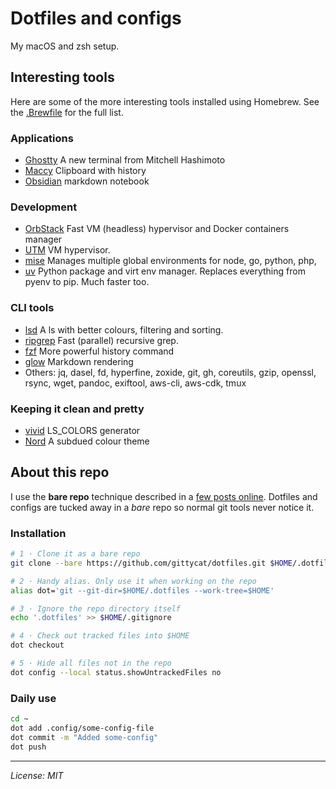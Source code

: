 # Dotfiles and configs

My macOS and zsh setup.

## Interesting tools

Here are some of the more interesting tools installed using Homebrew. See the [.Brewfile](.Brewfile) for the full list.

### Applications
- [Ghostty](https://ghostty.org/) A new terminal from Mitchell Hashimoto
- [Maccy](https://maccy.app/) Clipboard with history
- [Obsidian](https://obsidian.md/) markdown notebook

### Development

- [OrbStack](https://orbstack.dev/) Fast VM (headless) hypervisor and Docker containers manager
- [UTM](https://mac.getutm.app/) VM hypervisor.
- [mise](https://mise.jdx.dev/) Manages multiple global environments for node, go, python, php, 
- [uv](https://docs.astral.sh/uv/) Python package and virt env manager. Replaces everything from pyenv to pip. Much faster too.

### CLI tools
- [lsd](https://github.com/lsd-rs/lsd) A ls with better colours, filtering and sorting.
- [ripgrep](https://github.com/BurntSushi/ripgrep) Fast (parallel) recursive grep.
- [fzf](https://junegunn.github.io/fzf/) More powerful history command
- [glow](https://github.com/charmbracelet/glow) Markdown rendering
- Others: jq, dasel, fd, hyperfine, zoxide, git, gh, coreutils, gzip, openssl, rsync, wget, pandoc, exiftool, aws-cli, aws-cdk, tmux



### Keeping it clean and pretty
- [vivid](https://github.com/sharkdp/vivid) LS_COLORS generator
- [Nord](https://www.nordtheme.com/ports/dircolors) A subdued colour theme

## About this repo

I use the __bare repo__ technique described in a [few posts online](https://www.ackama.com/articles/the-best-way-to-store-your-dotfiles-a-bare-git-repository-explained/).
Dotfiles and configs are tucked away in a *bare* repo so normal git tools never notice it.

### Installation

```zsh
# 1 · Clone it as a bare repo
git clone --bare https://github.com/gittycat/dotfiles.git $HOME/.dotfiles

# 2 · Handy alias. Only use it when working on the repo
alias dot='git --git-dir=$HOME/.dotfiles --work-tree=$HOME'

# 3 · Ignore the repo directory itself
echo '.dotfiles' >> $HOME/.gitignore

# 4 · Check out tracked files into $HOME
dot checkout

# 5 · Hide all files not in the repo
dot config --local status.showUntrackedFiles no
```

### Daily use

```zsh
cd ~
dot add .config/some-config-file
dot commit -m "Added some-config"
dot push
```

---

*License: MIT*
